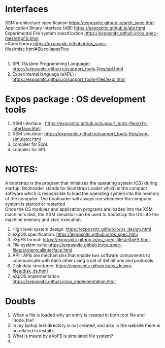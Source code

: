 # Interfaces <br/>
XSM architecture specification	https://exposnitc.github.io/arch_spec.html <br/>
Application Binary Interface (ABI)	https://exposnitc.github.io/abi.html <br/>
Experimental File system specification	https://exposnitc.github.io/os_spec-files/eXpFS.html <br/>
eXpos library	https://exposnitc.github.io/os_spec-files/misc.html#SixcollapseFive <br/>
 <br/>
 1) SPL (System Programming Language) https://exposnitc.github.io/support_tools-files/spl.html <br/>
 2) Experimental language (eXPL) : https://exposnitc.github.io/support_tools-files/expl.html <br/>
#  Expos package : OS development tools <br/>
 1) XSM interface : https://exposnitc.github.io/support_tools-files/xfs-interface.html <br/>
 2) XSM simulator: https://exposnitc.github.io/support_tools-files/xsm-simulator.html <br/>
 3) compiler for ExpL <br/>
 4) compiler for SPL <br/>

# NOTES: <br/>
A bootstrap is the program that initializes the operating system (OS) during startup. Bootloader stands for Bootstrap Loader which is the compact software which is responsible to load the operating system into the memory of the computer. The bootloader will always run whenever the computer system is started or restarted. <br/>
Once the OS modules and application programs are loaded into the XSM machine's disk, the XSM simulator can be used to bootstrap the OS into the machine memory and start execution. <br/>
1) High level system design: https://exposnitc.github.io/os_design.html
2) eXpOS specification: https://exposnitc.github.io/os_spec.html
3) eXpFS format: https://exposnitc.github.io/os_spec-files/eXpFS.html
4) File system calls: https://exposnitc.github.io/os_spec-files/systemcallinterface.html
5) API : APIs are mechanisms that enable two software components to communicate with each other using a set of definitions and protocols.
6) Disk data structures: https://exposnitc.github.io/os_design-files/disk_ds.html
7) eXpOS implementation: https://exposnitc.github.io/os_implementation.html

# Doubts <br/>
1) When a file is loaded why an entry is created in both root file and inode_file?
2) In my laptop test directory is not created, and also in the website there is no related to install it.
3) What is meant by eXpFS is simulated file system?
4) 
